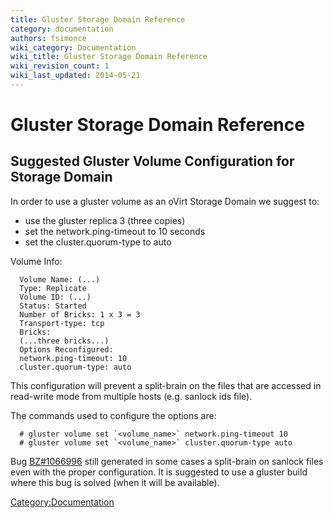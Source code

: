 ```yaml
---
title: Gluster Storage Domain Reference
category: documentation
authors: fsimonce
wiki_category: Documentation
wiki_title: Gluster Storage Domain Reference
wiki_revision_count: 1
wiki_last_updated: 2014-05-21
---
```


# Gluster Storage Domain Reference

## Suggested Gluster Volume Configuration for Storage Domain

In order to use a gluster volume as an oVirt Storage Domain we suggest to:

*   use the gluster replica 3 (three copies)
*   set the network.ping-timeout to 10 seconds
*   set the cluster.quorum-type to auto

Volume Info:

      Volume Name: (...)
      Type: Replicate
      Volume ID: (...)
      Status: Started
      Number of Bricks: 1 x 3 = 3
      Transport-type: tcp
      Bricks:
      (...three bricks...)
      Options Reconfigured:
      network.ping-timeout: 10
      cluster.quorum-type: auto

This configuration will prevent a split-brain on the files that are accessed in read-write mode from multiple hosts (e.g. sanlock ids file).

The commands used to configure the options are:

      # gluster volume set `<volume_name>` network.ping-timeout 10
      # gluster volume set `<volume_name>` cluster.quorum-type auto

Bug [BZ#1066996](https://bugzilla.redhat.com/show_bug.cgi?id=1066996) still generated in some cases a split-brain on sanlock files even with the proper configuration. It is suggested to use a gluster build where this bug is solved (when it will be available).

<Category:Documentation>
